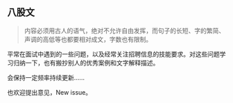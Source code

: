 ## 八股文

>  内容必须用古人的语气，绝对不允许自由发挥，而句子的长短、字的繁简、声调的高低等也都要相对成文，字数也有限制。

平常在面试中遇到的一些问题，以及经常关注招聘信息的技能要求。对这些问题学习归纳一下，也有搬抄别人的优秀案例和文字解释描述。



会保持一定频率持续更新......

也欢迎提出意见，New issue。
